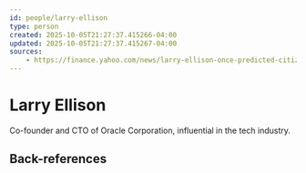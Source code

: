 ```yaml
---
id: people/larry-ellison
type: person
created: 2025-10-05T21:27:37.415266-04:00
updated: 2025-10-05T21:27:37.415267-04:00
sources:
    - https://finance.yahoo.com/news/larry-ellison-once-predicted-citizens-171713539.html?guccounter=1&guce_referrer=aHR0cHM6Ly9nby5ic2t5LmFwcC8&guce_referrer_sig=AQAAAEb_3BYGZXhpD4JlfpLiB_Q2hmnpkvxFRYQUWBSE16cvUaHI1HyeSUd_w-8LbwCMGb6ksRQNMQNJUmkJcsvK6FCsTKHnS_nzIh4sI7sN5slJWW_jUFjYmgi_DRKiG74JnWwA6SSTwx3NefP9TATe6Ie7g5-v2aNDdGOslEScrcUJ
---
```


# Larry Ellison

Co-founder and CTO of Oracle Corporation, influential in the tech industry.

## Back-references
<!-- Auto-maintained by the system -->

